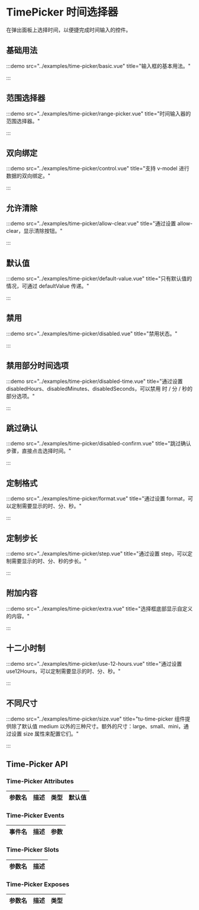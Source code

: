 # TimePicker 时间选择器

在弹出面板上选择时间，以便捷完成时间输入的控件。

## 基础用法

:::demo src="../examples/time-picker/basic.vue" title="输入框的基本用法。"

:::

## 范围选择器

:::demo src="../examples/time-picker/range-picker.vue" title="时间输入器的范围选择器。"

:::

## 双向绑定

:::demo src="../examples/time-picker/control.vue" title="支持 v-model 进行数据的双向绑定。"

:::

## 允许清除

:::demo src="../examples/time-picker/allow-clear.vue" title="通过设置 allow-clear，显示清除按钮。"

:::

## 默认值

:::demo src="../examples/time-picker/default-value.vue" title="只有默认值的情况，可通过 defaultValue 传递。"

:::

## 禁用

:::demo src="../examples/time-picker/disabled.vue" title="禁用状态。"

:::

## 禁用部分时间选项

:::demo src="../examples/time-picker/disabled-time.vue" title="通过设置 disabledHours、disabledMinutes、disabledSeconds，可以禁用 时 / 分 / 秒的部分选项。"

:::

## 跳过确认

:::demo src="../examples/time-picker/disabled-confirm.vue" title="跳过确认步骤，直接点击选择时间。"

:::

## 定制格式

:::demo src="../examples/time-picker/format.vue" title="通过设置 format，可以定制需要显示的时、分、秒。"

:::

## 定制步长

:::demo src="../examples/time-picker/step.vue" title="通过设置 step，可以定制需要显示的时、分、秒的步长。"

:::

## 附加内容

:::demo src="../examples/time-picker/extra.vue" title="选择框底部显示自定义的内容。"

:::

## 十二小时制

:::demo src="../examples/time-picker/use-12-hours.vue" title="通过设置 use12Hours，可以定制需要显示的时、分、秒。"

:::

## 不同尺寸

:::demo src="../examples/time-picker/size.vue" title="tu-time-picker 组件提供除了默认值 medium 以外的三种尺寸。额外的尺寸：large、small、mini，通过设置 size 属性来配置它们。"

:::

## Time-Picker API

### Time-Picker Attributes

| 参数名 | 描述 | 类型 | 默认值 |
| ------ | ---- | ---- | :----: |

### Time-Picker Events

| 事件名 | 描述 | 参数 |
| ------ | ---- | ---- |

### Time-Picker Slots

| 参数名 | 描述 |
| ------ | ---- |

### Time-Picker Exposes

| 参数名 | 描述 | 类型 |
| ------ | ---- | ---- |